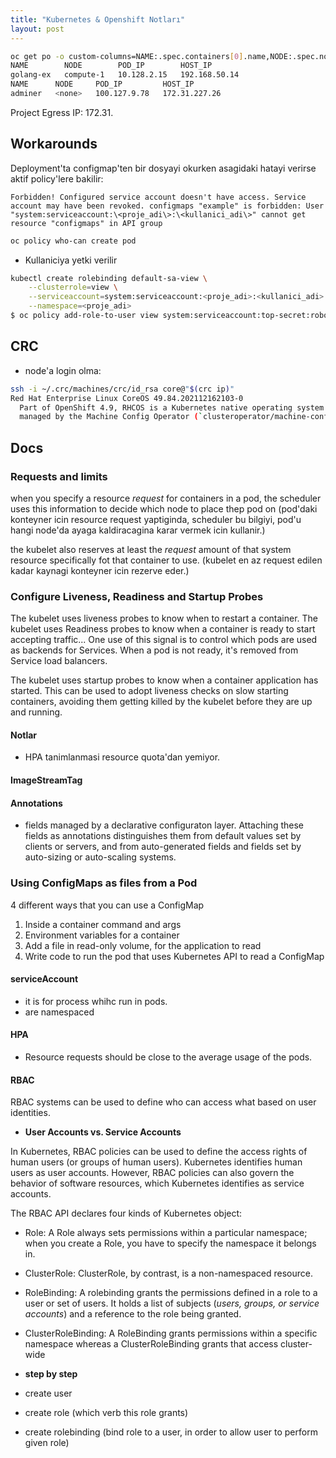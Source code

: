 ```yaml
---
title: "Kubernetes & Openshift Notları"
layout: post
---
```


```bash
oc get po -o custom-columns=NAME:.spec.containers[0].name,NODE:.spec.nodeName,POD_IP:.status.podIP,HOST_IP:.status.hostIP
NAME        NODE        POD_IP        HOST_IP
golang-ex   compute-1   10.128.2.15   192.168.50.14
NAME      NODE     POD_IP         HOST_IP
adminer   <none>   100.127.9.78   172.31.227.26
```

Project Egress IP: 172.31.

## Workarounds

Deployment'ta configmap'ten bir dosyayi okurken asagidaki hatayi verirse aktif policy'lere bakilir:

`Forbidden! Configured service account doesn't have access. Service account may have been revoked. configmaps "example" is forbidden: User "system:serviceaccount:\<proje_adi\>:\<kullanici_adi\>" cannot get resource "configmaps" in API group`

```bash
oc policy who-can create pod
```

* Kullaniciya yetki verilir

```bash
kubectl create rolebinding default-sa-view \
    --clusterrole=view \
    --serviceaccount=system:serviceaccount:<proje_adi>:<kullanici_adi> \
    --namespace=<proje_adi>
$ oc policy add-role-to-user view system:serviceaccount:top-secret:robot
```

## CRC

* node'a login olma:

```bash
ssh -i ~/.crc/machines/crc/id_rsa core@"$(crc ip)"
Red Hat Enterprise Linux CoreOS 49.84.202112162103-0
  Part of OpenShift 4.9, RHCOS is a Kubernetes native operating system
  managed by the Machine Config Operator (`clusteroperator/machine-config`).
```

<!-- [//]: # (#### Metrics deployment) -->
[//]: # (```ansible ansible-playbook [-i </path/to/inventory>]
[//]: # <OPENSHIFT_ANSIBLE_DIR>/playbooks/openshift-metrics/config.yml -e
[//]: # openshift_metrics_install_metrics=True -e
[//]: # openshift_metrics_hawkular_hostname=hawkular-metrics.example.com```)
[//]: # (### Setting limit ranges)

## Docs

### Requests and limits

when you specify a resource *request* for containers in a pod, the scheduler uses this information to decide which node to place thep pod on (pod'daki konteyner icin resource request yaptiginda, scheduler bu bilgiyi, pod'u hangi node'da ayaga kaldiracagina karar vermek icin kullanir.)

the kubelet also reserves at least the  *request* amount of that system resource specifically fot that container to use. (kubelet en az request edilen kadar kaynagi konteyner icin rezerve eder.)

### Configure Liveness, Readiness and Startup Probes

The kubelet uses liveness probes to know when to restart a container.  The kubelet uses Readiness probes to know when a container is ready to start accepting traffic... One use of this signal is to control which pods are used as backends for Services. When a pod is not ready, it's removed from Service load balancers.

The kubelet uses startup probes to know when a container application has started. This can be used to adopt liveness checks on slow starting containers, avoiding them getting killed by the kubelet before they are up and running.

#### Notlar

* HPA tanimlanmasi resource quota'dan yemiyor.

#### ImageStreamTag

#### Annotations

* fields managed by a declarative configuraton layer. Attaching these fields as annotations distinguishes them from default values set by clients or servers, and from auto-generated fields and fields set by auto-sizing or auto-scaling systems.

### Using ConfigMaps as files from a Pod

4 different ways that you can use a ConfigMap

1. Inside a container command and args
2. Environment variables for a container
3. Add a file in read-only volume, for the application to read
4. Write code to run the pod that uses Kubernetes API to read a ConfigMap

#### serviceAccount

* it is for process whihc run in pods.
* are namespaced

[//]: # (Kubelet Konfigürasyon)

#### HPA

* Resource requests should be close to the average usage of the pods.

[//]: # (task: metric server'dan average usage'i cek)

#### RBAC

RBAC systems can be used to define who can access what based on user identities.

* **User Accounts vs. Service Accounts**

In Kubernetes, RBAC policies can be used to define the access rights of human
users (or groups of human users). Kubernetes identifies human users as user
accounts. However, RBAC policies can also govern the behavior of software
resources, which Kubernetes identifies as service accounts.

The RBAC API declares four kinds of Kubernetes object:

* Role: A Role always sets permissions within a particular namespace; when you
  create a Role, you have to specify the namespace it belongs in.
* ClusterRole: ClusterRole, by contrast, is a non-namespaced resource.
* RoleBinding: A rolebinding grants the permissions defined in a role to a user or set of
  users. It holds a list of subjects (*users, groups, or service accounts*) and a
  reference to the role being granted.
* ClusterRoleBinding: A RoleBinding grants permissions within a specific
  namespace whereas a ClusterRoleBinding grants that access cluster-wide

* **step by step**

* create user
* create role (which verb this role grants)
* create rolebinding (bind role to a user, in order to allow user to perform given role)
